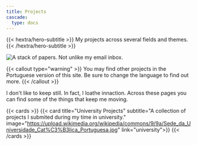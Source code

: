 ```yaml
---
title: Projects
cascade:
  type: docs
---
```


{{< hextra/hero-subtitle >}}
  My projects across several fields and themes.
{{< /hextra/hero-subtitle >}}

![](https://upload.wikimedia.org/wikipedia/commons/7/7d/FileStack.jpg "A stack of papers. Not unlike my email inbox.")

{{< callout type="warning" >}}
  You may find other projects in the Portuguese version of this site. Be sure to change the language to find out more.
{{< /callout >}}

I don't like to keep still. In fact, I loathe innaction. Across these pages you can find some of the things that keep me moving.

{{< cards >}}
  {{< card title="University Projects" subtitle="A collection of projects I submited during my time in university." image="https://upload.wikimedia.org/wikipedia/commons/9/9a/Sede_da_Universidade_Cat%C3%B3lica_Portuguesa.jpg" link="university">}}
{{< /cards >}}